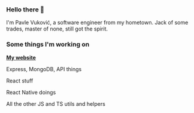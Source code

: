 ### Hello there 👋

I'm Pavle Vuković, a software engineer from my hometown. Jack of some trades, master of none, still got the spirit.

### Some things I'm working on

[**My website**](https://vukovicpavle.github.io)

Express, MongoDB, API things

React stuff

React Native doings

All the other JS and TS utils and helpers
